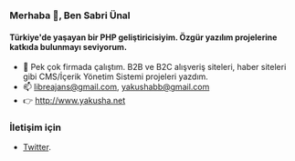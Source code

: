 ### Merhaba 👋, Ben Sabri Ünal
#### Türkiye'de yaşayan bir PHP geliştiricisiyim. Özgür yazılım projelerine katkıda bulunmayı seviyorum.

- 🔭  Pek çok firmada çalıştım. B2B ve B2C alışveriş siteleri, haber siteleri gibi CMS/İçerik Yönetim Sistemi projeleri yazdım.
- 📫  libreajans@gmail.com, yakushabb@gmail.com
- 👉  http://www.yakusha.net

### İletişim için
- [Twitter](https://twitter.com/sabriunal_).
